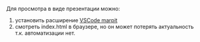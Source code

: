 Для просмотра в виде презентации можно:
1. установить расширение [VSCode marpit](https://marketplace.visualstudio.com/items?itemName=marp-team.marp-vscode)
2. смотреть index.html в браузере, но он может потерять актуальность т.к. автоматизации нет.